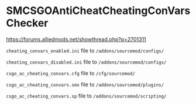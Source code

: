 # SMCSGOAntiCheatCheatingConVarsChecker
https://forums.alliedmods.net/showthread.php?p=2701311

`cheating_convars_enabled.ini`   file to `/addons/sourcemod/configs/`

`cheating_convars_disabled.ini`  file to `/addons/sourcemod/configs/`

`csgo_ac_cheating_convars.cfg`   file to `/cfg/sourcemod/`

`csgo_ac_cheating_convars.smx`   file to `/addons/sourcemod/plugins/`

`csgo_ac_cheating_convars.sp`    file to `/addons/sourcemod/scripting/`
